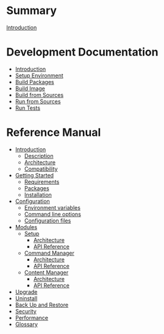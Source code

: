 # Summary

[Introduction](README.md)

# Development Documentation

- [Introduction](dev/README.md)
- [Setup Environment](dev/setup.md)
- [Build Packages](dev/build-packages.md)
- [Build Image](dev/build-image.md)
- [Build from Sources](dev/build-sources.md)
- [Run from Sources](dev/run-sources.md)
- [Run Tests](dev/run-tests.md)

# Reference Manual

- [Introduction]()
  - [Description](ref/description.md)
  - [Architecture](ref/architecture.md)
  - [Compatibility](ref/compatibility.md)
- [Getting Started]()
  - [Requirements](ref/getting-started/requirements.md)
  - [Packages](ref/getting-started/packages.md)
  - [Installation](ref/getting-started/installation.md)
- [Configuration]()
  - [Environment variables](ref/getting-started/variables.md)
  - [Command line options](ref/getting-started/cli-options.md)
  - [Configuration files](ref/getting-started/config-files.md)
- [Modules]()
  - [Setup](ref/modules/setup/README.md)
    - [Architecture](ref/modules/setup/architecture.md)
    - [API Reference](ref/modules/setup/api-reference.md)
  - [Command Manager](ref/modules/command-manager/README.md)
    - [Architecture](ref/modules/command-manager/architecture.md)
    - [API Reference](ref/modules/command-manager/api-reference.md)
  - [Content Manager](ref/modules/content-manager/README.md)
    - [Architecture](ref/modules/content-manager/architecture.md)
    - [API Reference](ref/modules/content-manager/api-reference.md)
- [Upgrade](ref/upgrade.md)
- [Uninstall](ref/uninstall.md)
- [Back Up and Restore](ref/backup-restore.md)
- [Security](ref/security.md)
- [Performance](ref/performance.md)
- [Glossary](ref/glossary.md)

